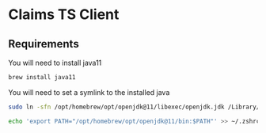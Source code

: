 # Claims TS Client
## Requirements
You will need to install java11
```bash
brew install java11
```
You will need to set a symlink to the installed java 
```bash
sudo ln -sfn /opt/homebrew/opt/openjdk@11/libexec/openjdk.jdk /Library/Java/JavaVirtualMachines/openjdk-11.jdk
```
```bash
echo 'export PATH="/opt/homebrew/opt/openjdk@11/bin:$PATH"' >> ~/.zshrc
```
